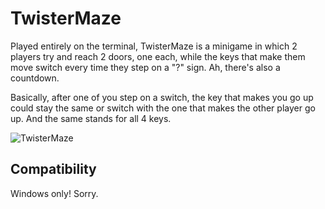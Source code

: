 # TwisterMaze
Played entirely on the terminal, TwisterMaze is a minigame in which 2 players try and reach 2 doors, 
one each, while the keys that make them move switch every time they step on a "?" sign. 
Ah, there's also a countdown.

Basically, after one of you step on a switch, the key that makes you go up could stay the same or switch with
the one that makes the other player go up. And the same stands for all 4 keys.

![TwisterMaze](https://github.com/CCantale/TwisterMaze/assets/95633668/bf236259-f620-4865-9c67-b23af3a1784b)

## Compatibility
Windows only! Sorry.
